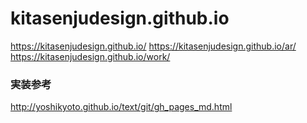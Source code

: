 # kitasenjudesign.github.io
https://kitasenjudesign.github.io/
https://kitasenjudesign.github.io/ar/
https://kitasenjudesign.github.io/work/

### 実装参考
http://yoshikyoto.github.io/text/git/gh_pages_md.html
